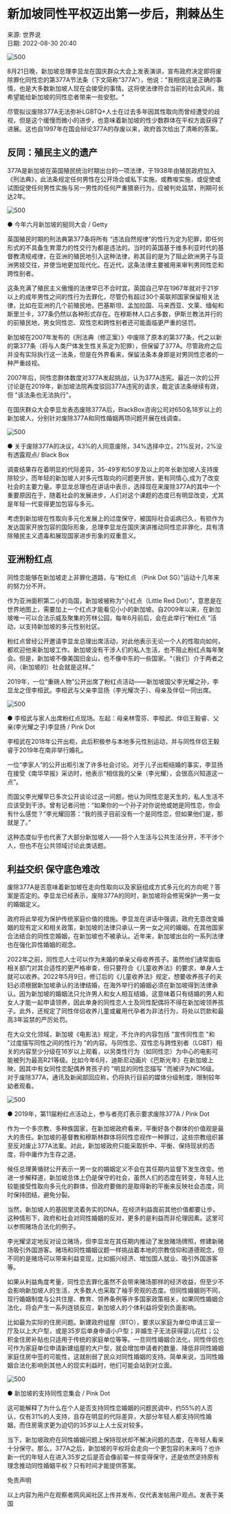 # 新加坡同性平权迈出第一步后，荆棘丛生

来源: 世界说  
日期: 2022-08-30 20:40  

![500](https://i.guancha.cn/bbs/2022/08/30/20220830204006663.png?imageView2/2/w/500/format/png)

8月21日晚，新加坡总理李显龙在国庆群众大会上发表演讲，宣布政府决定即将废除罪化同性恋的第377A节法条（下文简称“377A”），他说："我相信这是正确的事情，也是大多数新加坡人现在会接受的事情。这将使法律符合当前的社会风尚，我希望能给新加坡的同性恋者带来一些安慰。"

尽管拟议废除377A无法弥补LGBTQ+人士在过去多年因其性取向而曾经遭受的歧视，但是这个缓慢而微小的进步，也意味着新加坡的性少数群体在平权方面获得了进展。这也自1997年在国会辩论377A的存废以来，政府首次给出了清晰的答案。

## 反同：殖民主义的遗产

377A是新加坡在英国殖民统治时期出台的一项法律，于1938年由殖民政府加入《刑法典》，此法条规定任何男性在公开场合或私下实施，或教唆实施，或促使或试图促使任何男性实施与另一男性的任何严重猥亵行为，应被判处监禁，刑期可长达2年。

![500](https://i.guancha.cn/bbs/2022/08/30/20220830204005483.png?imageView2/2/w/500/format/png)

● 今年六月新加坡的挺同大会 / Getty

英国殖民时期的刑法典第377条将所有 “违法自然规律”的性行为定为犯罪，即任何形式的不具备生育潜力的性交行为都是违法的。当时的英国基于维多利亚时代的基督教清规戒律，在亚洲的殖民地引入这种法律，称其目的是为了阻止欧洲男子与亚洲男妓交往，并使当地更加现代化。在近代，这条法律主要被用来审判男同性恋和跨性别者。

这条充满了殖民主义傲慢的法律早已不合时宜。英国自己早在1967年就对于21岁以上的成年男性之间的性行为去罪化，尽管仍有超过30个英联邦国家保留相关法律，比如在亚洲的几个前殖民地，巴基斯坦、孟加拉国、马来西亚、文莱、缅甸和斯里兰卡，377条仍然以各种形式存在。在穆斯林人口占多数，伊斯兰教法并行的的前殖民地，男女同性恋、双性恋和跨性别者还可能面临更严重的惩罚。

新加坡在2007年发布的《刑法典（修正案）》中废除了原本的第377条，代之以新的第377条（将与人类尸体发生性关系定为犯罪），但保留了377A。尽管政府之后并没有实际执行这一法条，但是在外界看来，保留法条本身即是对男同性恋者的一种严重歧视。

2007年后，同性恋群体数度对377A发起挑战，认为377A违宪。最近一次的公开讨论是在2019年，新加坡法院再度驳回377A违宪的请求，裁定该法条继续有效，但 "该法条也无法执行"。

在国庆群众大会李显龙表态废除377A后，BlackBox咨询公司对650名18岁以上的新加坡人，分别针对废除377A和同性婚姻两项问题开展在线调查。

![500](https://i.guancha.cn/bbs/2022/08/30/20220830204005301.png?imageView2/2/w/500/format/png)

● 关于废除377A的决议，43%的人同意废除，34%选择中立，21%反对，2%没有透露观点/ Black Box

调查结果存在着明显的代际差异，35-49岁和50岁及以上的年长新加坡人支持废除较少，而年轻的新加坡人对多元性取向的问题更开放，更有同情心,成为了改变社会的主要力量。李显龙总理也在讲话中表示，选择现在来废除377A的其中一个重要原因在于，随着社会的发展进步，人们对这个课题的态度已有明显改变，尤其是年轻一代变得更加包容与多元。

考虑到新加坡在性取向多元化发展上的过度保守，被国际社会诟病已久，有损作为发达国家开放包容的国际形象，总理李显龙在国庆演讲推动同性恋非罪化，具有清除殖民主义遗毒和展现国家进步形象的双重意义。

## 亚洲粉红点

同性恋能够在新加坡走上非罪化道路，与“粉红点 （Pink Dot SG）”运动十几年来的努力分不开。

作为亚洲面积第二小的岛国，新加坡被称为“小红点（Little Red Dot）”，意思是在世界地图上，需要加上一个红点才能看见小小的新加坡。自2009年以来，在新加坡唯一可以合法示威及聚集的芳林公园，每年6月前后，会在此举行“粉红点 ”活动，以支持新加坡的多元性别社区。

粉红点曾经公开邀请李显龙总理出席活动，对此他表示无论一个人的性取向如何，都欢迎他来新加坡工作。新加坡没有干涉人们的私人生活，也不阻止粉红点每年聚会。但是，新加坡不像美国旧金山，也不像中东的一些国家。“（我们）介于两者之间，（新加坡的）社会就是这样。”

2019年，一位“重磅人物”公开出席了粉红点活动——新加坡国父李光耀之孙，李显龙之侄李桓武。李桓武与父亲李显扬（李光耀次子）、母亲及伴侣一同出席。

![500](https://i.guancha.cn/bbs/2022/08/30/20220830204005665.png?imageView2/2/w/500/format/png)

● 李桓武与家人出席粉红点现场。左起：母亲林雪芬、李桓武、伴侣王毅睿、父亲(李光耀之子)李显扬 / Pink Dot

李桓武在2018年公开出柜，此后积极参与本地多元性别运动，并与同性伴侣王毅睿于2019年在南非举行婚礼。

一位“李家人”的公开出柜引发了许多社会讨论。对于儿子出柜结婚的事实，李显扬在接受《南华早报》采访时，他表示“相信我的父亲（李光耀），会很高兴知道这一点”。

而国父李光耀早已多次公开谈论过这一问题，他认为同性恋是天生的，私人生活不应该受到干涉。曾有记者问他：“如果你的一个孙子对你说他或她是同性恋，你会有什么感觉？”李光耀回答：“我的孩子目前没有一个是同性恋，但如果他们是，那就是了。”

这种态度似乎也代表了大部分新加坡人——将个人生活与公共生活分开，不干涉个人，但也不在公共领域讨论此类话题。

## 利益交织 保守底色难改

废除377A是否意味着新加坡在走向性取向以及家庭组成方式多元化的方向呢？答案是否定的。李显龙已经表示，废除377A的同时，新加坡将会修宪保护一男一女的婚姻定义。

政府将此举视为保护传统家庭价值的措施。李显龙在讲话中强调，政府无意改变婚姻的现有定义和相关政策，新加坡的法律只承认一男一女之间的婚姻。在其他国家合法结合的同性恋婚姻，在新加坡也不被承认。近年来，新加坡出台的一系列法律也在强化异性婚姻的观念。

2022年之前，同性恋人士可以作为未婚的单亲父母收养孩子。虽然他们通常面临相关部门对其合适性的更严格审查，但只要符合《儿童收养法》的要求，单身人士就可以收养。2022年5月9日，修订后的《儿童收养法》规定，想要收养孩子的夫妇必须根据新加坡承认的法律结婚，在海外举行的婚姻必须在新加坡得到法律承认。因为新加坡的婚姻法只允许男人和女人相互结婚，这意味着只有结婚的男人和女人才能一起申请领养，因此单身的同性恋人士及同性配偶将不得在新加坡领养孩子。此外，还规定了同性伴侣收养儿童或雇用代孕者为非法行为，将处以罚款和最高3年监禁的严厉处罚。

在大众文化领域，新加坡《电影法》规定，不允许的内容包括 "宣传同性恋 "和 "过度描写同性之间的性行为 "的内容。与同性恋、双性恋与跨性别者（LGBT）相关的内容至少分级在16岁以上观看，以另类性行为（如同性恋）为中心的电影可能被列为最高R21等级。比如今年6月，迪斯尼动画片《巴斯光年》在新加坡上映，因其中有女同性恋配偶养育孩子的 "明显的同性恋描写 "而被评为NC16级。对于废除377A，通讯及新闻部回应称，仍将执行目前的媒体分级制度，限制较年幼者观看。

![500](https://i.guancha.cn/bbs/2022/08/30/20220830204005681.png?imageView2/2/w/500/format/png)

● 2019年，第11届粉红点活动上，参与者亮灯表示要求废除377A / Pink Dot

作为一个多宗教、多种族国家，在新加坡政府看来，平衡好各个群体的价值观是最大的责任。新加坡的基督教和穆斯林群体将同性恋视作一种罪过，这些宗教组织甚至反对废止377A法案。对此，新加坡政府只能采取折中、平衡、保持现状的态度，将中庸作为生存之道。

候任总理黄循财公开表示一男一女的婚姻定义不会在其任期内监督下发生改变。他进一步解释道，新加坡总体上仍是保守的社会，虽然人们的态度在转变，年轻人比较能接受性取向多元化的群体，但政府要做的是取得新的平衡来反映社会态度，同时保持团结，避免分裂。

当然，新加坡人的基因里流着务实的DNA，在经济利益面前其他价值都要让步。这种情形下，政府和社会对同性婚姻的反对，更多的是利益而非伦理因素。这里可以参照赌场合法化的例子。

李光耀坚定地反对设立赌场，但李显龙在其任期内推动了发放赌场牌照，修建新赌场吸引外国游客。赌场和同性婚姻议题一样挑战着本地的宗教信仰和道德观念，但不同的是赌场可以带来利益变现，比如振兴经济、增加国人就业、吸引外国游客等。

如果从利益角度考量，同性恋去罪化虽然不会带来赌场那样的经济收益，但至少不会影响新加坡人的生活，大多数人也采取了袖手旁观的态度。但同性婚姻则不同，现行婚姻制度与公共住屋、教育、领养条例等许多国家政策相关，如果同性婚姻合法化，将会产生一系列连锁反应，新加坡人的个体利益将受到负面影响。

比如最为实际的住房问题。新建政府组屋（BTO），要求以家庭为单位申请三室一厅及以上大户型，或是35岁后单身申请小户型；非婚生子无法获得婴儿花红；公积金住房补贴也只适用于传统的家庭单位等等。一旦同性婚姻合法化，同性伴侣也可作为家庭单位申请新建组屋的大户型，就会增加申请者的数量、降低非同性婚姻家庭住房中签的可能性，这就削弱了民众对同性婚姻的支持。简单来说，当同性婚姻合法化影响到其他人的现实利益时，他们可能会站到对立面。

![500](https://i.guancha.cn/bbs/2022/08/30/20220830204005872.jpg?imageView2/2/w/500/format/jpg)

● 新加坡的支持同性恋集会 / Pink Dot

这可能解释了为什么在个人是否支持同性恋婚姻的问题民调中，约55%的人否认，仅有31%的人支持，且存在明显的代际差异，大部分年轻人都支持同性婚姻，而住房需求更为迫切的35岁以上人士反对较多。

当下，新加坡政府在同性婚姻问题上保持现状却不解决问题的态度，在年轻人看来十分保守。那么，377A之后，新加坡的平权将会走向一个更包容的未来吗？也许新一代的年轻人在进入35岁之后是否会像前辈一样变得保守，还是依然坚持原有理念推动同性婚姻平权？只有时间才能提供答案。

免责声明

以上内容为用户在观察者网风闻社区上传并发布，仅代表发帖用户观点。发表于美国